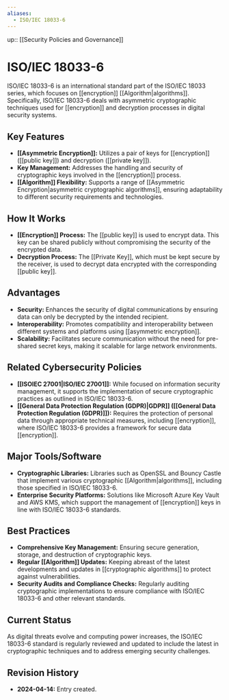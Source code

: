 ```yaml
---
aliases:
  - ISO/IEC 18033-6
---
```

up:: [[Security Policies and Governance]]
# ISO/IEC 18033-6

ISO/IEC 18033-6 is an international standard part of the ISO/IEC 18033 series, which focuses on [[encryption]] [[Algorithm|algorithms]]. Specifically, ISO/IEC 18033-6 deals with asymmetric cryptographic techniques used for [[encryption]] and decryption processes in digital security systems.

## Key Features

- **[[Asymmetric Encryption]]:** Utilizes a pair of keys for [[encryption]] ([[public key]]) and decryption ([[private key]]).
- **Key Management:** Addresses the handling and security of cryptographic keys involved in the [[encryption]] process.
- **[[Algorithm]] Flexibility:** Supports a range of [[Asymmetric Encryption|asymmetric cryptographic algorithms]], ensuring adaptability to different security requirements and technologies.

## How It Works

- **[[Encryption]] Process:** The [[public key]] is used to encrypt data. This key can be shared publicly without compromising the security of the encrypted data.
- **Decryption Process:** The [[Private Key]], which must be kept secure by the receiver, is used to decrypt data encrypted with the corresponding [[public key]].

## Advantages

- **Security:** Enhances the security of digital communications by ensuring data can only be decrypted by the intended recipient.
- **Interoperability:** Promotes compatibility and interoperability between different systems and platforms using [[asymmetric encryption]].
- **Scalability:** Facilitates secure communication without the need for pre-shared secret keys, making it scalable for large network environments.

## Related Cybersecurity Policies

- **[[ISOIEC 27001|ISO/IEC 27001]]:** While focused on information security management, it supports the implementation of secure cryptographic practices as outlined in ISO/IEC 18033-6.
- **[[General Data Protection Regulation (GDPR)|GDPR]] ([[General Data Protection Regulation (GDPR)]]):** Requires the protection of personal data through appropriate technical measures, including [[encryption]], where ISO/IEC 18033-6 provides a framework for secure data [[encryption]].

## Major Tools/Software

- **Cryptographic Libraries:** Libraries such as OpenSSL and Bouncy Castle that implement various cryptographic [[Algorithm|algorithms]], including those specified in ISO/IEC 18033-6.
- **Enterprise Security Platforms:** Solutions like Microsoft Azure Key Vault and AWS KMS, which support the management of [[encryption]] keys in line with ISO/IEC 18033-6 standards.

## Best Practices

- **Comprehensive Key Management:** Ensuring secure generation, storage, and destruction of cryptographic keys.
- **Regular [[Algorithm]] Updates:** Keeping abreast of the latest developments and updates in [[cryptographic algorithms]] to protect against vulnerabilities.
- **Security Audits and Compliance Checks:** Regularly auditing cryptographic implementations to ensure compliance with ISO/IEC 18033-6 and other relevant standards.

## Current Status

As digital threats evolve and computing power increases, the ISO/IEC 18033-6 standard is regularly reviewed and updated to include the latest in cryptographic techniques and to address emerging security challenges.

## Revision History

- **2024-04-14:** Entry created.